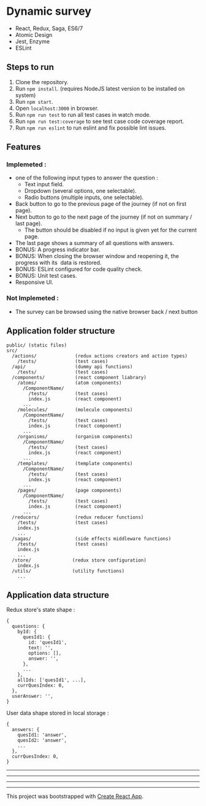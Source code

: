 # Dynamic survey
- React, Redux, Saga, ES6/7
- Atomic Design
- Jest, Enzyme
- ESLint

## Steps to run
1. Clone the repository.
2. Run `npm install`. (requires NodeJS latest version to be installed on system)
3. Run `npm start`.
4. Open `localhost:3000` in browser.
5. Run `npm run test` to run all test cases in watch mode.
6. Run `npm run test:coverage` to see test case code coverage report.
7. Run `npm run eslint` to run eslint and fix possible lint issues.


## Features
### Implemeted :
- one of the following input types to answer the question :
  - Text input field.
  - Dropdown (several options, one selectable).
  - Radio buttons (multiple inputs, one selectable).
- Back button to go to the previous page of the journey (if not on first page).
- Next button to go to the next page of the journey (if not on summary / last page).
  - The button should be disabled if no input is given yet for the current page.
- The last page shows a summary of all questions with answers.
- BONUS:​ A progress indicator bar.
- BONUS: ​When closing the browser window and reopening it, the progress with its  data is restored.
- BONUS: ESLint configured for code quality check.
- BONUS: Unit test cases.
- Responsive UI.

### Not Implemeted :
- The survey can be browsed using the native browser back / next button  

## Application folder structure
```
public/ (static files)
src/
  /actions/              (redux actions creators and action types)
    /tests/              (test cases)
  /api/                  (dummy api functions)
    /tests/              (test cases)
  /components/           (react component liabrary)
    /atoms/              (atom components)
      /ComponentName/
        /tests/          (test cases)
        index.js         (react component)
      ...
    /molecules/          (molecule components)
      /ComponentName/
        /tests/          (test cases)
        index.js         (react component)
      ...
    /organisms/          (organism components)
      /ComponentName/
        /tests/          (test cases)
        index.js         (react component)
      ...
    /templates/          (template components)
      /ComponentName/
        /tests/          (test cases)
        index.js         (react component)
      ...
    /pages/              (page components)
      /ComponentName/
        /tests/          (test cases)
        index.js         (react component)
      ...
  /reducers/             (redux reducer functions)
    /tests/              (test cases)
    index.js
    ...
  /sagas/                (side effects middleware functions)
    /tests/              (test cases)
    index.js
    ...
  /store/               (redux store configuration)
    index.js
  /utils/               (utility functions)
    ...
```
## Application data structure

Redux store's state shape :
```
{
  questions: {
    byId: {
      quesId1: {
        id: 'quesId1',
        text: '',
        options: [],
        answer: '',
      },
      ...
    },
    allIds: ['quesId1', ...],
    currQuesIndex: 0,
  },
  userAnswer: '',
}
```

User data shape stored in local storage :
```
{
  answers: {
    quesId1: 'answer',
    quesId2: 'answer',
    ...
  },
  currQuesIndex: 0,
}
```

--------------------------------------------
--------------------------------------------
--------------------------------------------
--------------------------------------------

This project was bootstrapped with [Create React App](https://github.com/facebookincubator/create-react-app).
